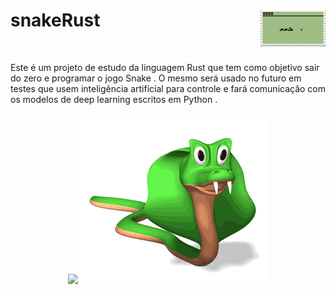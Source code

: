 <h1 style="display: inline_block">
  snakeRust
<img align="right" height="59em" src="https://raw.githubusercontent.com/toinnn/snakeRust/master/assets/d2o3fa1-c209b198-bc76-4553-8eae-f9bad894f52e.gif"/>
</h1>
 <br>
  
  Este é um projeto de estudo da linguagem Rust que tem como objetivo sair do zero e programar o jogo Snake . O mesmo será usado no futuro em testes que usem inteligência artificial para controle e fará comunicação com os modelos de deep learning escritos em Python .
<div align = "center">
  <img src ="https://thumbs.gfycat.com/AdorableImmaterialDesertpupfish-size_restricted.gif"/>
  <img src ="https://github.com/toinnn/snakeRust/blob/master/AdorableImmaterialDesertpupfish-size_restricted.gif"/>
</div>
